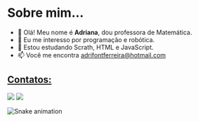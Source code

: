 # Sobre mim...
- 👋 Olá! Meu nome é **Adriana**, dou professora de Matemática. 
- 👀 Eu me interesso por programação e robótica.
- 🌱 Estou estudando Scrath, HTML e JavaScript.
- 📫 Você me encontra adrifontferreira@hotmail.com

<div>
 <a href="https://img.shields.io/badge/HTML-239120?style=for-the-badge&logo=html5&logoColor=white"</a>
  </div>

## Contatos:

<div>
 <a href="https://www.youtube.com/channel/UC8WCPihJQRUTjuJ2Xkd5UcQ" target="_blank"><img src="https://img.shields.io/badge/YouTube-FF0000?style=for-the-badge&logo=youtube&logoColor=white" target="_blank"></a>
  <a href="https://instagram.com/adri_ana2701" target="_blank"><img src="https://img.shields.io/badge/-Instagram-%23E4405F?style=for-the-badge&logo=instagram&logoColor=white" target="_blank"></a>
</div>


![Snake animation](https://github.com/ninacristina2/ninacristina2/blob/output/github-contribution-grid-snake.svg)
